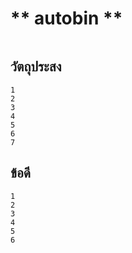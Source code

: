 # ** **autobin** **
```ถึงขยะที่ช่วยลดแรงในการยิ้นมือไปเปิดเอง

```
## วัตถุประสง
```
1
2
3
4
5
6
7
```
## ข้อดี
```
1
2
3
4
5
6
```

